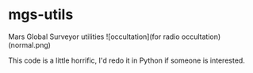 mgs-utils
=========

Mars Global Surveyor utilities ![occultation](for radio occultation)
(normal.png)

This code is a little horrific, I'd redo it in Python if someone is interested.
